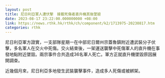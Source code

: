 ```yaml
---
layout: post
title: 尼日利亞軍人遭伏擊　接載死傷者直升機其後墜毀
date: 2023-08-17 23:22:00.000000000 +08:00
link: https://news.rthk.hk/rthk/ch/component/k2/1713975-20230817.htm
categories: rthk
---
```


尼日利亞軍方證實，一支部隊星期一在中部尼日爾州宗蓋魯鎮附近遭武裝分子伏擊，多名軍人在交火中死傷。交火結束後，一架運送襲擊中死傷軍人的直升機在事發地點附近墜毀。兩宗事件合共造成36名軍人死亡。軍方正就直升機墜毀原因展開調查。

近幾個月來，尼日利亞多地發生武裝襲擊事件，造成多人死傷或被綁架。
